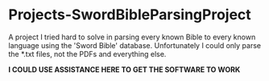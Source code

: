 # Projects-SwordBibleParsingProject
A project I tried hard to solve in parsing every known Bible to every known language using the 'Sword Bible' database. Unfortunately I could only parse the *.txt files, not the PDFs and everything else.

****I COULD USE ASSISTANCE HERE TO GET THE SOFTWARE TO WORK****
